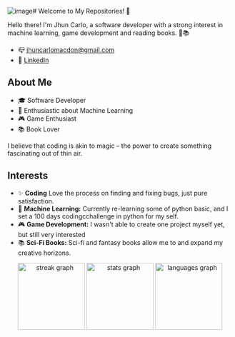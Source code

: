 ![image](https://github.com/user-attachments/assets/3ea55a97-b59a-48ce-af33-761f4e069735)# Welcome to My Repositories! 👋

Hello there! I'm Jhun Carlo, a software developer with a strong interest in machine learning, game development and reading books. 🚀📚
- 📪 jhuncarlomacdon@gmail.com
- 🔗 [LinkedIn](https://www.linkedin.com/in/macdon-jhun-carlo-34670a26b)

## About Me

- 🎓 Software Developer
- 🤖 Enthusiastic about Machine Learning
- 🎮 Game Enthusiast
- 📚 Book Lover

I believe that coding is akin to magic – the power to create something fascinating out of thin air.

## Interests

- ✨ **Coding** Love the process on finding and fixing bugs, just pure satisfaction.
- 🤖 **Machine Learning:** Currently re-learning some of python basic, and I set a 100 days codingcchallenge in python for my self.
- 🎮 **Game Development:** I wasn't able to create one project myself yet, but still very interested
- 📚 **Sci-Fi Books:** Sci-fi and fantasy books allow me to and expand my creative horizons.



<div align="center">
  <img src="https://streak-stats.demolab.com?user=ACEKaito1412&locale=en&mode=daily&theme=dark&hide_border=false&border_radius=5&order=3" height="150" alt="streak graph"  />
  <img src="https://github-readme-stats.vercel.app/api?username=ACEKaito1412&hide_title=false&hide_rank=false&show_icons=true&include_all_commits=true&count_private=true&disable_animations=false&theme=dracula&locale=en&hide_border=false&order=1" height="150" alt="stats graph"  />
  <img src="https://github-readme-stats.vercel.app/api/top-langs?username=ACEKaito1412&locale=en&hide_title=false&layout=compact&card_width=320&langs_count=5&theme=dracula&hide_border=false&order=2" height="150" alt="languages graph"  />
</div>
